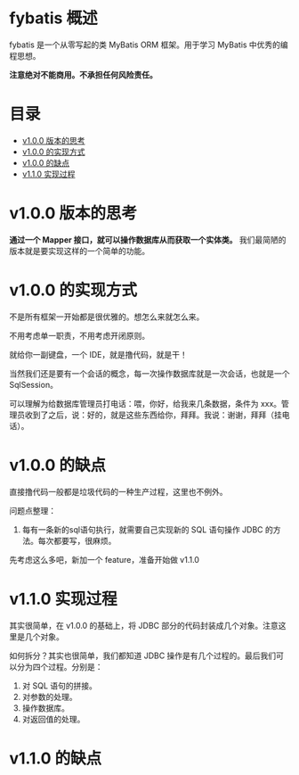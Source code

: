 # fybatis 概述

fybatis 是一个从零写起的类 MyBatis ORM 框架。用于学习 MyBatis 中优秀的编程思想。

**注意绝对不能商用。不承担任何风险责任。**

# 目录

*  [v1.0.0 版本的思考](#v1.0.0版本的思考)
*  [v1.0.0 的实现方式](#v1.0.0的实现方式)
*  [v1.0.0 的缺点](#v1.0.0的缺点)
*  [v1.1.0 实现过程](#v1.1.0实现过程)

# v1.0.0 版本的思考

**通过一个 Mapper 接口，就可以操作数据库从而获取一个实体类。** 我们最简陋的版本就是要实现这样的一个简单的功能。

# v1.0.0 的实现方式

不是所有框架一开始都是很优雅的。想怎么来就怎么来。

不用考虑单一职责，不用考虑开闭原则。

就给你一副键盘，一个 IDE，就是撸代码，就是干！

当然我们还是要有一个会话的概念，每一次操作数据库就是一次会话，也就是一个 SqlSession。

可以理解为给数据库管理员打电话：喂，你好，给我来几条数据，条件为 xxx。管理员收到了之后，说：好的，就是这些东西给你，拜拜。我说：谢谢，拜拜（挂电话）。

# v1.0.0 的缺点

直接撸代码一般都是垃圾代码的一种生产过程，这里也不例外。

问题点整理：

1. 每有一条新的sql语句执行，就需要自己实现新的 SQL 语句操作 JDBC 的方法。每次都要写，很麻烦。

先考虑这么多吧，新加一个 feature，准备开始做 v1.1.0

# v1.1.0 实现过程

其实很简单，在 v1.0.0 的基础上，将 JDBC 部分的代码封装成几个对象。注意这里是几个对象。

如何拆分？其实也很简单，我们都知道 JDBC 操作是有几个过程的。最后我们可以分为四个过程。分别是：
1. 对 SQL 语句的拼接。
2. 对参数的处理。
3. 操作数据库。
4. 对返回值的处理。

# v1.1.0 的缺点
